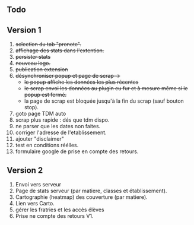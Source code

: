 Todo
----

Version 1
---------
1. ~~selection du tab "pronote".~~
3. ~~affichage des stats dans l'extention.~~
5. ~~persister stats~~
8. ~~nouveau logo.~~
10. ~~publication extension~~
13. ~~désynchroniser popup et page de scrap ->~~
    - ~~le popup affiche les données les plus récentes~~
    - ~~le scrap envoi les données au plugin eu fur et à mesure même si le popup est fermé.~~
    - la page de scrap est bloquée jusqu'à la fin du scrap (sauf bouton stop).
2. goto page TDM auto
4. scrap plus rapide : dés que tdm dispo.
6. ne parser que les dates non faites.
7. corriger l'adresse de l'etablissement.
9. ajouter "disclaimer"
11. test en conditions réélles.
12. formulaire google de prise en compte des retours.



Version 2
---------
1. Envoi vers serveur
2. Page de stats serveur (par matiere, classes et établissement).
3. Cartographie (heatmap) des couverture (par matiere).
4. Lien vers Carto.
5. gérer les fratries et les accès élèves
6. Prise ne compte des retours V1.

